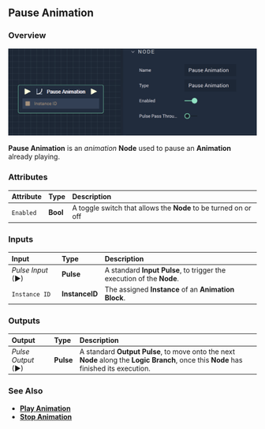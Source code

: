 ## Pause Animation

### Overview

![The Pause Animation Node.](../../../.gitbook/assets/pauseanimation.png)

**Pause Animation** is an _animation_ **Node** used to pause an **Animation** already playing.

### Attributes

| Attribute | Type | Description |
| :--- | :--- | :--- |
| `Enabled` | **Bool** | A toggle switch that allows the **Node** to be turned on or off |

### Inputs

| Input | Type | Description |
| :--- | :--- | :--- |
| _Pulse Input_ \(►\) | **Pulse** | A standard **Input Pulse**, to trigger the execution of the **Node**. |
| `Instance ID` | **InstanceID** | The assigned **Instance** of an **Animation Block**. |

### Outputs

| Output | Type | Description |
| :--- | :--- | :--- |
| _Pulse Output_ \(►\) | **Pulse** | A standard **Output Pulse**, to move onto the next **Node** along the **Logic Branch**, once this **Node** has finished its execution. |

### See Also

* [**Play Animation**](playanimation.md)
* [**Stop Animation**](stopanimation.md)


